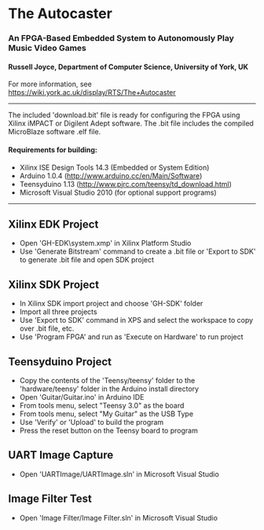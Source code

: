 The Autocaster
==============
### An FPGA-Based Embedded System to Autonomously Play Music Video Games
#### Russell Joyce, Department of Computer Science, University of York, UK
For more information, see https://wiki.york.ac.uk/display/RTS/The+Autocaster

---

The included 'download.bit' file is ready for configuring the FPGA using Xilinx iMPACT or Digilent Adept software. The .bit file includes the compiled MicroBlaze software .elf file.


#### Requirements for building:
- Xilinx ISE Design Tools 14.3 (Embedded or System Edition)
- Arduino 1.0.4 (http://www.arduino.cc/en/Main/Software)
- Teensyduino 1.13 (http://www.pjrc.com/teensy/td_download.html)
- Microsoft Visual Studio 2010 (for optional support programs)

---

Xilinx EDK Project
-------------------
- Open 'GH-EDK\system.xmp' in Xilinx Platform Studio
- Use 'Generate Bitstream' command to create a .bit file or 'Export to SDK' to generate .bit file and open SDK project


Xilinx SDK Project
-------------------
- In Xilinx SDK import project and choose 'GH-SDK' folder
- Import all three projects
- Use 'Export to SDK' command in XPS and select the workspace to copy over .bit file, etc.
- Use 'Program FPGA' and run as 'Execute on Hardware' to run project


Teensyduino Project
-------------------
- Copy the contents of the 'Teensy/teensy' folder to the 'hardware/teensy' folder in the Arduino install directory
- Open 'Guitar/Guitar.ino' in Arduino IDE
- From tools menu, select "Teensy 3.0" as the board
- From tools menu, select "My Guitar" as the USB Type
- Use 'Verify' or 'Upload' to build the program
- Press the reset button on the Teensy board to program


UART Image Capture
-------------------
- Open 'UARTImage/UARTImage.sln' in Microsoft Visual Studio


Image Filter Test
-------------------
- Open 'Image Filter/Image Filter.sln' in Microsoft Visual Studio
